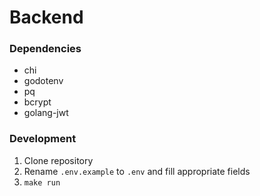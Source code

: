 # Backend

### Dependencies

- chi
- godotenv
- pq
- bcrypt
- golang-jwt

### Development

1. Clone repository
2. Rename `.env.example` to `.env` and fill appropriate fields
3. `make run`
